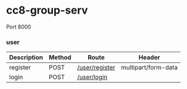 # cc8-group-serv

Port 8000

### user
| Description | Method | Route | Header |
|---|---|---|---|
| register | POST | [/user/register]() | multipart/form-data |
| login | POST | [/user/login]() | |

